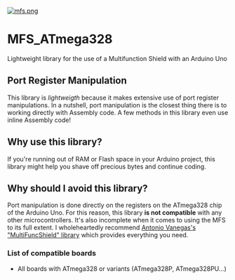 [![mfs.png](https://i.postimg.cc/VLrQ106B/mfs.png)](https://postimg.cc/zVrPFBTV)
# MFS_ATmega328
Lightweight library for the use of a Multifunction Shield with an Arduino Uno

## Port Register Manipulation
This library is *lightweigth* because it makes extensive use of port register manipulations. In a nutshell, port manipulation is the closest thing there is to working directly with Assembly code. A few methods in this library even use inline Assembly code!

## Why use this library?
If you're running out of RAM or Flash space in your Arduino project, this library might help you shave off precious bytes and continue coding.

## Why should I avoid this library?
Port manipulation is done directly on the registers on the ATmega328 chip of the Arduino Uno. For this reason, this library **is not compatible** with any other microcontrollers. It's also incomplete when it comes to using the MFS to its full extent. I wholeheartedly recommend [Antonio Vanegas's "MultiFuncShield" library](https://github.com/hpsaturn/MultiFuncShield-Library/tree/master/src) which provides everything you need.

### List of compatible boards
- All boards with ATmega328 or variants (ATmega328P, ATmega328PU...)
